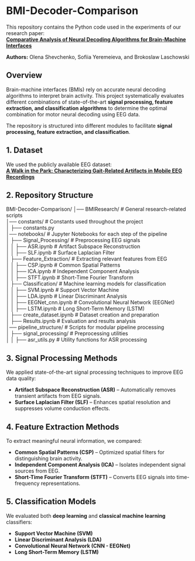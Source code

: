 # BMI-Decoder-Comparison
This repository contains the Python code used in the experiments of our research paper:  
[**Comparative Analysis of Neural Decoding Algorithms for Brain-Machine Interfaces**](https://www.biorxiv.org/content/10.1101/2024.12.05.627080v1.abstract)

**Authors:** Olena Shevchenko, Sofiia Yeremeieva, and Brokoslaw Laschowski  

## **Overview**
Brain-machine interfaces (BMIs) rely on accurate neural decoding algorithms to interpret brain activity. This project systematically evaluates different combinations of state-of-the-art **signal processing, feature extraction, and classification algorithms** to determine the optimal combination for motor neural decoding using EEG data.

The repository is structured into different modules to facilitate **signal processing, feature extraction, and classification**.

## **1. Dataset**
We used the publicly available EEG dataset:  
[**A Walk in the Park: Characterizing Gait-Related Artifacts in Mobile EEG Recordings**](https://www.researchgate.net/publication/344222835_A_walk_in_the_park_Characterizing_gait-related_artifacts_in_mobile_EEG_recordings)

## **2. Repository Structure**
BMI-Decoder-Comparison/
│── BMIResearch/                # General research-related scripts\
│── constants/                   # Constants used throughout the project\
│   ├── constants.py\
│── notebooks/                   # Jupyter Notebooks for each step of the pipeline\
│   ├── Signal_Processing/       # Preprocessing EEG signals\
│   │   ├── ASR.ipynb            # Artifact Subspace Reconstruction\
│   │   ├── SLF.ipynb            # Surface Laplacian Filter\
│   ├── Feature_Extraction/      # Extracting relevant features from EEG\
│   │   ├── CSP.ipynb            # Common Spatial Patterns\
│   │   ├── ICA.ipynb            # Independent Component Analysis\
│   │   ├── STFT.ipynb           # Short-Time Fourier Transform\
│   ├── Classification/          # Machine learning models for classification\
│   │   ├── SVM.ipynb            # Support Vector Machine\
│   │   ├── LDA.ipynb            # Linear Discriminant Analysis\
│   │   ├── EEGNet_cnn.ipynb     # Convolutional Neural Network (EEGNet)\
│   │   ├── LSTM.ipynb           # Long Short-Term Memory (LSTM)\
│   ├── create_dataset.ipynb     # Dataset creation and preparation\
│   ├── Results.ipynb            # Evaluation and results analysis\
│── pipeline_structure/          # Scripts for modular pipeline processing\
│   ├── signal_processing/       # Preprocessing utilities\
│   │   ├── asr_utils.py         # Utility functions for ASR processing

## **3. Signal Processing Methods**
We applied state-of-the-art signal processing techniques to improve EEG data quality:
- **Artifact Subspace Reconstruction (ASR)** – Automatically removes transient artifacts from EEG signals.
- **Surface Laplacian Filter (SLF)** – Enhances spatial resolution and suppresses volume conduction effects.

## **4. Feature Extraction Methods**
To extract meaningful neural information, we compared:
- **Common Spatial Patterns (CSP)** – Optimized spatial filters for distinguishing brain activity.
- **Independent Component Analysis (ICA)** – Isolates independent signal sources from EEG.
- **Short-Time Fourier Transform (STFT)** – Converts EEG signals into time-frequency representations.

## **5. Classification Models**
We evaluated both **deep learning** and **classical machine learning** classifiers:
- **Support Vector Machine (SVM)**
- **Linear Discriminant Analysis (LDA)**
- **Convolutional Neural Network (CNN - EEGNet)**
- **Long Short-Term Memory (LSTM)**
